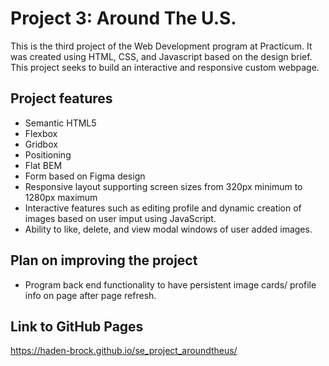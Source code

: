 # Project 3: Around The U.S.

This is the third project of the Web Development program at Practicum. It was created using HTML, CSS, and Javascript based on the design brief. This project seeks to build an interactive and responsive custom webpage.

## Project features

- Semantic HTML5
- Flexbox
- Gridbox
- Positioning
- Flat BEM
- Form based on Figma design
- Responsive layout supporting screen sizes from 320px minimum to 1280px maximum
- Interactive features such as editing profile and dynamic creation of images based on user imput using JavaScript.
- Ability to like, delete, and view modal windows of user added images. 

## Plan on improving the project

- Program back end functionality to have persistent image cards/ profile info on page after page refresh.  

## Link to GitHub Pages

https://haden-brock.github.io/se_project_aroundtheus/
